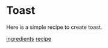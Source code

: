 # Toast
Here is a simple recipe to create toast.

[ingredients](ingredients.md)
[recipe](recipe.md)
